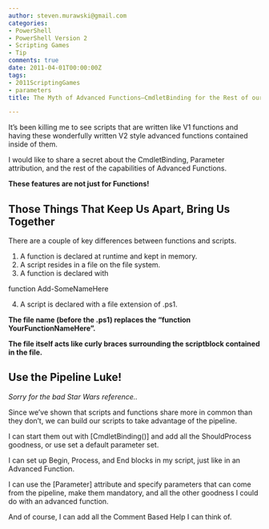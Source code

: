 ```yaml
---
author: steven.murawski@gmail.com
categories:
- PowerShell
- PowerShell Version 2
- Scripting Games
- Tip
comments: true
date: 2011-04-01T00:00:00Z
tags:
- 2011ScriptingGames
- parameters
title: The Myth of Advanced Functions–CmdletBinding for the Rest of our Scripts

---
```


It’s been killing me to see scripts that are written like V1 functions and having these wonderfully written V2 style advanced functions contained inside of them.



I would like to share a secret about the CmdletBinding, Parameter attribution, and the rest of the capabilities of Advanced Functions.



**These features are not just for Functions!**



## Those Things That Keep Us Apart, Bring Us Together




There are a couple of key differences between functions and scripts.



1.  A function is declared at runtime and kept in memory. 
2.  A script resides in a file on the file system. 
3.  A function is declared with      


function Add-SomeNameHere


    
4.  A script is declared with a file extension of .ps1. 


**The file name (before the .ps1) replaces the “function YourFunctionNameHere”.**&#160; 



**The file itself acts like curly braces surrounding the scriptblock contained in the file.**



## Use the Pipeline Luke!




*Sorry for the bad Star Wars reference..*



Since we’ve shown that scripts and functions share more in common than they don’t, we can build our scripts to take advantage of the pipeline.&#160; 



I can start them out with [CmdletBinding()] and add all the ShouldProcess goodness, or use set a default parameter set.



I can set up Begin, Process, and End blocks in my script, just like in an Advanced Function.



I can use the [Parameter] attribute and specify parameters that can come from the pipeline, make them mandatory, and all the other goodness I could do with an advanced function.&#160; 



And of course, I can add all the Comment Based Help I can think of.


